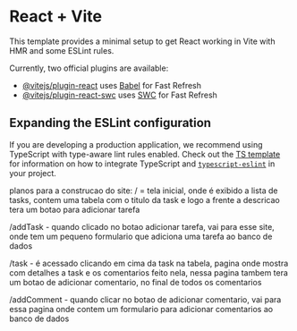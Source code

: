 # React + Vite

This template provides a minimal setup to get React working in Vite with HMR and some ESLint rules.

Currently, two official plugins are available:

- [@vitejs/plugin-react](https://github.com/vitejs/vite-plugin-react/blob/main/packages/plugin-react) uses [Babel](https://babeljs.io/) for Fast Refresh
- [@vitejs/plugin-react-swc](https://github.com/vitejs/vite-plugin-react/blob/main/packages/plugin-react-swc) uses [SWC](https://swc.rs/) for Fast Refresh

## Expanding the ESLint configuration

If you are developing a production application, we recommend using TypeScript with type-aware lint rules enabled. Check out the [TS template](https://github.com/vitejs/vite/tree/main/packages/create-vite/template-react-ts) for information on how to integrate TypeScript and [`typescript-eslint`](https://typescript-eslint.io) in your project.



planos para a construcao do site:
/ = tela inicial, onde é exibido a lista de tasks, contem uma tabela com o titulo da task e logo a frente a descricao
tera um botao para adicionar tarefa

/addTask - quando clicado no botao adicionar tarefa, vai para esse site, onde tem um pequeno formulario que adiciona uma tarefa ao banco de dados

/task - é acessado clicando em cima da task na tabela, pagina onde mostra com detalhes a task e os comentarios feito nela, nessa pagina tambem tera um botao de adicionar comentario, no final de todos os comentarios

/addComment - quando clicar no botao de adicionar comentario, vai para essa pagina onde contem um formulario para adicionar comentarios ao banco de dados
